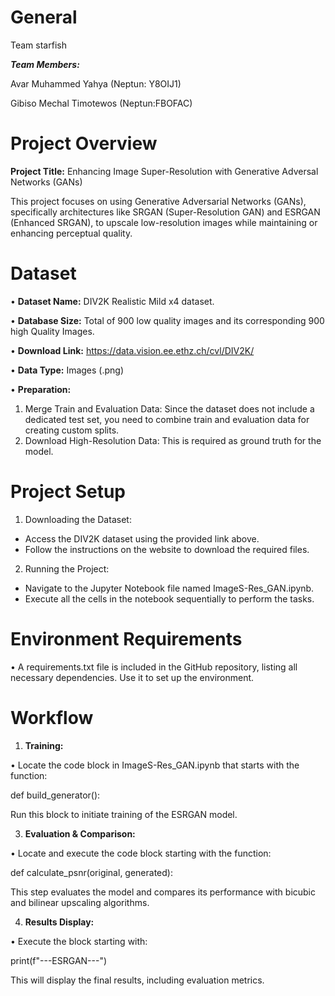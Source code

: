 # **General**
Team starfish

_**Team Members:**_

Avar Muhammed Yahya 	    (Neptun: Y8OIJ1)

Gibiso Mechal Timotewos	  (Neptun:FBOFAC)

# **Project Overview**
**Project Title:** Enhancing Image Super-Resolution with Generative Adversal Networks (GANs)

This project focuses on using Generative Adversarial Networks (GANs), specifically architectures like SRGAN (Super-Resolution GAN) and ESRGAN (Enhanced SRGAN), to upscale low-resolution images while maintaining or enhancing perceptual quality.
# **Dataset**
•	**Dataset Name:** DIV2K Realistic Mild x4 dataset.

•	**Database Size:** Total of 900 low quality images and its corresponding 900 high Quality Images.

•	**Download Link:** https://data.vision.ee.ethz.ch/cvl/DIV2K/

•	**Data Type:** Images (.png)

•	**Preparation:**

1. Merge Train and Evaluation Data: Since the dataset does not include a dedicated test set, you need to combine train and evaluation data for creating custom splits.
3. Download High-Resolution Data: This is required as ground truth for the model.
# **Project Setup**
1.	Downloading the Dataset:
+ Access the DIV2K dataset using the provided link above.
+ Follow the instructions on the website to download the required files.
2.	Running the Project:
+ Navigate to the Jupyter Notebook file named ImageS-Res_GAN.ipynb.
+ Execute all the cells in the notebook sequentially to perform the tasks.
# **Environment Requirements**
•	A requirements.txt file is included in the GitHub repository, listing all necessary dependencies. Use it to set up the environment.
# **Workflow**
1.	**Training:**
   
•	Locate the code block in ImageS-Res_GAN.ipynb that starts with the function:

def build_generator():

Run this block to initiate training of the ESRGAN model.

3.	**Evaluation & Comparison:**
   
•	Locate and execute the code block starting with the function:

def calculate_psnr(original, generated):

This step evaluates the model and compares its performance with bicubic and bilinear upscaling algorithms.

4.	**Results Display:**
   
•	Execute the block starting with:

print(f"---ESRGAN---")

This will display the final results, including evaluation metrics.



